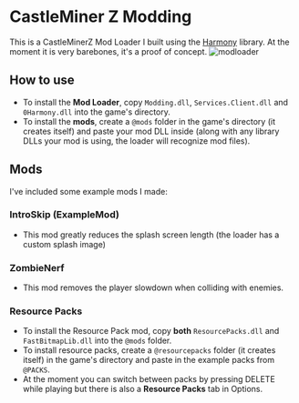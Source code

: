 # CastleMiner Z Modding
This is a CastleMinerZ Mod Loader I built using the [Harmony](https://github.com/pardeike/Harmony) library. At the moment it is very barebones, it's a proof of concept.
![modloader](https://github.com/TominoCZ/CMZMods/assets/24359011/00f0e890-1552-47b4-af55-133166741912)

## How to use
- To install the **Mod Loader**, copy ``Modding.dll``, ``Services.Client.dll`` and ``0Harmony.dll`` into the game's directory.
- To install the **mods**, create a ``@mods`` folder in the game's directory (it creates itself) and paste your mod DLL inside (along with any library DLLs your mod is using, the loader will recognize mod files).

## Mods
I've included some example mods I made:

### IntroSkip (ExampleMod)
- This mod greatly reduces the splash screen length (the loader has a custom splash image)

### ZombieNerf
- This mod removes the player slowdown when colliding with enemies.

### Resource Packs
- To install the Resource Pack mod, copy __both__ ``ResourcePacks.dll`` and ``FastBitmapLib.dll`` into the ``@mods`` folder.
- To install resource packs, create a ``@resourcepacks`` folder (it creates itself) in the game's directory and paste in the example packs from ``@PACKS``.
- At the moment you can switch between packs by pressing DELETE while playing but there is also a **Resource Packs** tab in Options.
